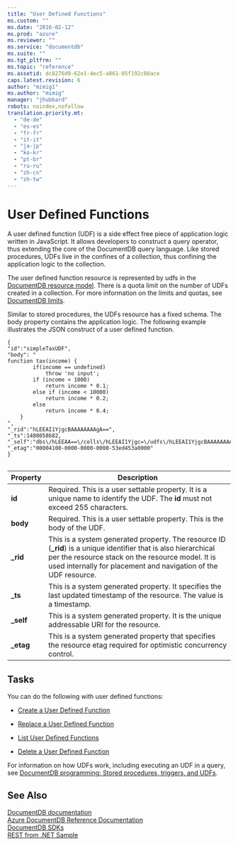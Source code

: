 ```yaml
---
title: "User Defined Functions"
ms.custom: ""
ms.date: "2016-02-12"
ms.prod: "azure"
ms.reviewer: ""
ms.service: "documentdb"
ms.suite: ""
ms.tgt_pltfrm: ""
ms.topic: "reference"
ms.assetid: dc8276d9-62e1-4ec5-a861-05f192c86ace
caps.latest.revision: 6
author: "mimig1"
ms.author: "mimig"
manager: "jhubbard"
robots: noindex,nofollow
translation.priority.mt: 
  - "de-de"
  - "es-es"
  - "fr-fr"
  - "it-it"
  - "ja-jp"
  - "ko-kr"
  - "pt-br"
  - "ru-ru"
  - "zh-cn"
  - "zh-tw"
---
```

# User Defined Functions
  A user defined function (UDF) is a side effect free piece of application logic written in JavaScript. It allows developers to construct a query operator, thus extending the core of the DocumentDB query language. Like stored procedures, UDFs live in the confines of a collection, thus confining the application logic to the collection.  
  
 The user defined function resource is represented by udfs in the [DocumentDB resource model](https://azure.microsoft.com/en-us/documentation/articles/documentdb-resources/). There is a quota limit on the number of UDFs created in a collection. For more information on the limits and quotas, see [DocumentDB limits](https://azure.microsoft.com/en-us/documentation/articles/documentdb-limits/).  
  
 Similar to stored procedures, the UDFs resource has a fixed schema. The body property contains the application logic. The following example illustrates the JSON construct of a user defined function.  
  
```  
{  
"id":"simpleTaxUDF",  
"body": "  
function tax(income) {  
        if(income == undefined)   
            throw 'no input';  
        if (income < 1000)   
            return income * 0.1;  
        else if (income < 10000)   
            return income * 0.2;  
        else  
            return income * 0.4;  
    }  
",  
"_rid":"hLEEAI1YjgcBAAAAAAAAgA==",  
"_ts":1408058682,  
"_self":"dbs\/hLEEAA==\/colls\/hLEEAI1Yjgc=\/udfs\/hLEEAI1YjgcBAAAAAAAAgA==\/",  
"_etag":"00004100-0000-0000-0000-53ed453a0000"  
}  
  
```  
  
|Property|Description|  
|--------------|-----------------|  
|**id**|Required. This is a user settable property. It is a unique name to identify the UDF. The **id** must not exceed 255 characters.|  
|**body**|Required. This is a user settable property. This is the body of the UDF.|  
|**_rid**|This is a system generated property. The resource ID (**_rid**) is a unique identifier that is also hierarchical per the resource stack on the resource model. It is used internally for placement and navigation of the UDF resource.|  
|**_ts**|This is a system generated property. It specifies the last updated timestamp of the resource. The value is a timestamp.|  
|**_self**|This is a system generated property. It is the unique addressable URI for the resource.|  
|**_etag**|This is a system generated property that specifies the resource etag required for optimistic concurrency control.|  
  
## Tasks  
 You can do the following with user defined functions:  
  
-   [Create a User Defined Function](../DocumentDBREST/create-a-user-defined-function.md)  
  
-   [Replace a User Defined Function](../DocumentDBREST/replace-a-user-defined-function.md)  
  
-   [List User Defined Functions](../DocumentDBREST/list-user-defined-functions.md)  
  
-   [Delete a User Defined Function](../DocumentDBREST/delete-a-user-defined-function.md)  
  
 For information on how UDFs work, including executing an UDF in a query, see [DocumentDB programming: Stored procedures, triggers, and UDFs](https://azure.microsoft.com/en-us/documentation/articles/documentdb-programming/).  
  
## See Also  
 [DocumentDB documentation](http://azure.microsoft.com/documentation/services/documentdb/)   
 [Azure DocumentDB Reference Documentation](../Topic/Azure%20DocumentDB%20Reference%20Documentation.md)   
 [DocumentDB SDKs](https://azure.microsoft.com/documentation/articles/documentdb-sdk-dotnet/)   
 [REST from .NET Sample](https://github.com/Azure/azure-documentdb-dotnet/tree/master/samples/rest-from-.net)  
  
  
